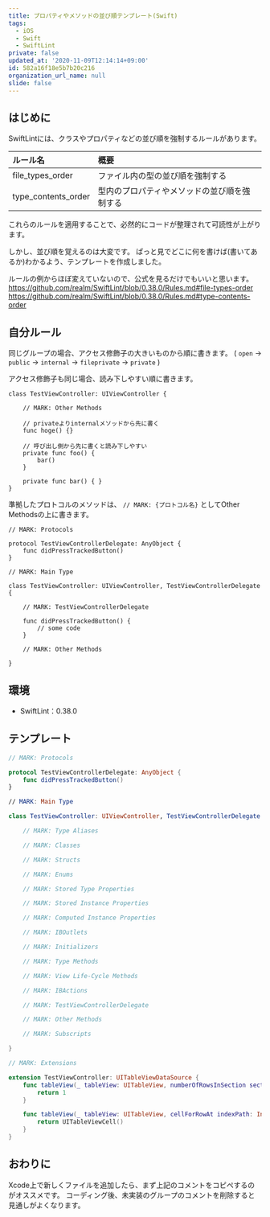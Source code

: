 ```yaml
---
title: プロパティやメソッドの並び順テンプレート(Swift)
tags:
  - iOS
  - Swift
  - SwiftLint
private: false
updated_at: '2020-11-09T12:14:14+09:00'
id: 582a16f18e5b7b20c216
organization_url_name: null
slide: false
---
```

## はじめに

SwiftLintには、クラスやプロパティなどの並び順を強制するルールがあります。

|ルール名|概要|
|:--|:--|
|file_types_order|ファイル内の型の並び順を強制する|
|type_contents_order|型内のプロパティやメソッドの並び順を強制する|

これらのルールを適用することで、必然的にコードが整理されて可読性が上がります。

しかし、並び順を覚えるのは大変です。
ぱっと見でどこに何を書けば(書いてあるか)わかるよう、テンプレートを作成しました。

ルールの例からほぼ変えていないので、公式を見るだけでもいいと思います。
https://github.com/realm/SwiftLint/blob/0.38.0/Rules.md#file-types-order
https://github.com/realm/SwiftLint/blob/0.38.0/Rules.md#type-contents-order

## 自分ルール

同じグループの場合、アクセス修飾子の大きいものから順に書きます。
( `open` → `public` → `internal` → `fileprivate` → `private` )

アクセス修飾子も同じ場合、読み下しやすい順に書きます。

```swift:例
class TestViewController: UIViewController {

    // MARK: Other Methods

    // privateよりinternalメソッドから先に書く
    func hoge() {}

    // 呼び出し側から先に書くと読み下しやすい
    private func foo() {
        bar()
    }

    private func bar() { }
}
```

準拠したプロトコルのメソッドは、 `// MARK: {プロトコル名}` としてOther Methodsの上に書きます。

```swift:例
// MARK: Protocols

protocol TestViewControllerDelegate: AnyObject {
    func didPressTrackedButton()
}

// MARK: Main Type

class TestViewController: UIViewController, TestViewControllerDelegate {

    // MARK: TestViewControllerDelegate

    func didPressTrackedButton() {
        // some code
    }

    // MARK: Other Methods

}
```

## 環境

- SwiftLint：0.38.0

## テンプレート

```swift
// MARK: Protocols

protocol TestViewControllerDelegate: AnyObject {
    func didPressTrackedButton()
}

// MARK: Main Type

class TestViewController: UIViewController, TestViewControllerDelegate {

    // MARK: Type Aliases

    // MARK: Classes

    // MARK: Structs

    // MARK: Enums

    // MARK: Stored Type Properties

    // MARK: Stored Instance Properties

    // MARK: Computed Instance Properties

    // MARK: IBOutlets

    // MARK: Initializers

    // MARK: Type Methods

    // MARK: View Life-Cycle Methods

    // MARK: IBActions

    // MARK: TestViewControllerDelegate

    // MARK: Other Methods

    // MARK: Subscripts

}

// MARK: Extensions

extension TestViewController: UITableViewDataSource {
    func tableView(_ tableView: UITableView, numberOfRowsInSection section: Int) -> Int {
        return 1
    }

    func tableView(_ tableView: UITableView, cellForRowAt indexPath: IndexPath) -> UITableViewCell {
        return UITableViewCell()
    }
}
```

## おわりに

Xcode上で新しくファイルを追加したら、まず上記のコメントをコピペするのがオススメです。
コーディング後、未実装のグループのコメントを削除すると見通しがよくなります。
